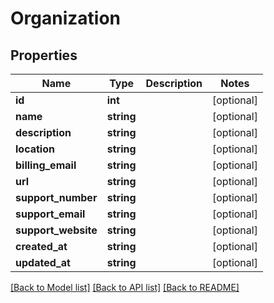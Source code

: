 # Organization

## Properties
Name | Type | Description | Notes
------------ | ------------- | ------------- | -------------
**id** | **int** |  | [optional] 
**name** | **string** |  | [optional] 
**description** | **string** |  | [optional] 
**location** | **string** |  | [optional] 
**billing_email** | **string** |  | [optional] 
**url** | **string** |  | [optional] 
**support_number** | **string** |  | [optional] 
**support_email** | **string** |  | [optional] 
**support_website** | **string** |  | [optional] 
**created_at** | **string** |  | [optional] 
**updated_at** | **string** |  | [optional] 

[[Back to Model list]](../README.md#documentation-for-models) [[Back to API list]](../README.md#documentation-for-api-endpoints) [[Back to README]](../README.md)


